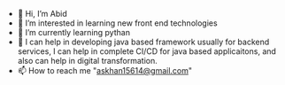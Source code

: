- 👋 Hi, I’m Abid
- 👀 I’m interested in learning new front end technologies
- 🌱 I’m currently learning pythan
- 💞️ I can help in developing java based framework usually for backend services, I can help in complete CI/CD for java based applicaitons, and also can help in digital transformation.
- 📫 How to reach me "askhan15614@gmail.com"

<!---
abid008
I have been a backend server application developer for 32+ years, I can help a java based development department to complete CI/CD enabled, help the department in complete digital transformation.
--->
